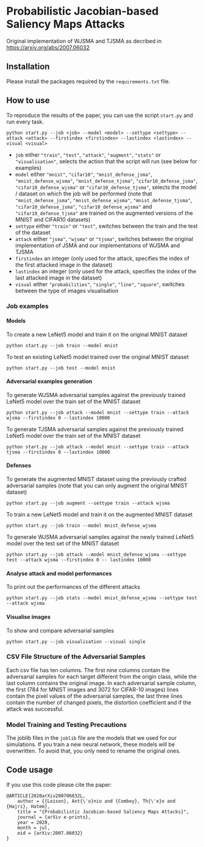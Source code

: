 # Probabilistic Jacobian-based Saliency Maps Attacks

Original implementation of WJSMA and TJSMA as decribed in https://arxiv.org/abs/2007.06032

## Installation

Please install the packages required by the `requirements.txt` file.

## How to use

To reproduce the results of the paper, you can use the script `start.py` and run every task.

`python start.py --job <job> --model <model> --settype <settype> --attack <attack> --firstindex <firstindex> --lastindex <lastindex> --visual <visual>`
- `job` either `"train"`, `"test"`, `"attack"`, `"augment"`, `"stats"` or `"visualisation"`, selects the action that the script will run (see below for examples)
- `model` either `"mnist"`, `"cifar10"`, `"mnist_defense_jsma"`, `"mnist_defense_wjsma"`, `"mnist_defense_tjsma"`, `"cifar10_defense_jsma"`, `"cifar10_defense_wjsma"` or `"cifar10_defense_tjsma"`, selects the model / dataset on which the job will be performed (note that `"mnist_defense_jsma"`, `"mnist_defense_wjsma"`, `"mnist_defense_tjsma"`, `"cifar10_defense_jsma"`, `"cifar10_defense_wjsma"` and `"cifar10_defense_tjsma"` are trained on the augmented versions of the MNIST and CIFAR10 datasets)
- `settype` either `"train"` or `"test"`, switches between the train and the test of the dataset
- `attack` either `"jsma"`, `"wjsma"` or `"tjsma"`, switches between the original implementation of JSMA and our implementations of WJSMA and TJSMA
- `firstindex` an integer (only used for the attack, specifies the index of the first attacked image in the dataset)
- `lastindex` an integer (only used for the attack, specifies the index of the last attacked image in the dataset)
- `visual` either `"probabilities"`, `"single"`, `"line"`, `"square"`, switches between the type of images visualisation

### Job examples

#### Models

To create a new LeNet5 model and train it on the original MNIST dataset

`python start.py --job train --model mnist`

To test an existing LeNet5 model trained over the original MNIST dataset

`python start.py --job test --model mnist`

#### Adversarial examples generation

To generate WJSMA adversarial samples against the previously trained LeNet5 model over the train set of the MNIST dataset

`python start.py --job attack --model mnist --settype train --attack wjsma --firstindex 0 --lastindex 10000`

To generate TJSMA adversarial samples against the previously trained LeNet5 model over the train set of the MNIST dataset

`python start.py --job attack --model mnist --settype train --attack tjsma --firstindex 0 --lastindex 10000`

#### Defenses

To generate the augmented MNIST dataset using the previously crafted adversarial samples (note that you can only augment the original MNIST dataset)

`python start.py --job augment --settype train --attack wjsma`

To train a new LeNet5 model and train it on the augmented MNIST dataset

`python start.py --job train --model mnist_defense_wjsma`

To generate WJSMA adversarial samples against the newly trained LeNet5 model over the test set of the MNIST dataset

`python start.py --job attack --model mnist_defense_wjsma --settype test --attack wjsma --firstindex 0 -- lastindex 10000`

#### Analyse attack and model performances

To print out the performances of the different attacks

`python start.py --job stats --model mnist_defense_wjsma --settype test --attack wjsma`

#### Visualise images

To show and compare adversarial samples

`python start.py --job visualisation --visual single`

### CSV File Structure of the Adversarial Samples

Each csv file has ten columns. The first nine columns contain the adversarial samples for each target different from the origin class, while the last column contains the original image.
In each adversarial sample column, the first (784 for MNIST images and 3072 for CIFAR-10 images) lines contain the pixel values of the adversarial samples, the last three lines contain the number of changed pixels, the distortion coefficient and if the attack was successful.

### Model Training and Testing Precautions

The joblib files in the `joblib` file are the models that we used for our simulations. If you train a new neural network, these models will be overwritten. To avoid that, you only need to rename the original ones.

## Code usage

If you use this code please cite the paper:

```
@ARTICLE{2020arXiv200706032L,
	author = {{Loison}, Ant{\'o}nio and {Combey}, Th{\'e}o and {Hajri}, Hatem},
	title = "{Probabilistic Jacobian-based Saliency Maps Attacks}",
	journal = {arXiv e-prints},
	year = 2020,
	month = jul,
	eid = {arXiv:2007.06032}
}
```

